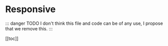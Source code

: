# Responsive

::: danger TODO
I don't think this file and code can be of any use, I propose that we remove this.
:::

[[toc]]